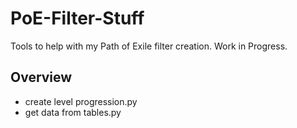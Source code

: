 # PoE-Filter-Stuff

Tools to help with my Path of Exile filter creation. Work in Progress.

## Overview
- create level progression.py
- get data from tables.py
